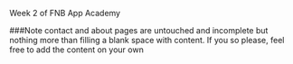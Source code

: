 Week 2 of FNB App Academy


###Note contact and about pages are untouched and incomplete but nothing more than filling a blank space with content. If you so please, feel free to add the content on your own
